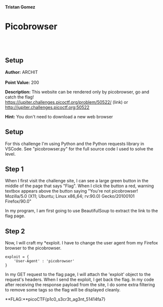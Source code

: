 **Tristan Gomez**

# Picobrowser
<br />
<br />

## Setup

**Author:** ARCHIT <br />
<br />
**Point Value:** 200<br />

**Description:** This website can be rendered only by picobrowser, go and catch the flag!<br />
https://jupiter.challenges.picoctf.org/problem/50522/ (link) or http://jupiter.challenges.picoctf.org:50522
<br />

**Hint:** You don't need to download a new web browser


## Setup
For this challenge I'm using Python and the Python requests library in VSCode. See "picobrowser.py" for the full source code I used to solve the level.

## Step 1
When I first visit the challenge site, I can see a large green button in the middle of the page that says "Flag". When I click the button a red, warning textbox appears above the button saying "You're not picobrowser! Mozilla/5.0 (X11; Ubuntu; Linux x86_64; rv:90.0) Gecko/20100101 Firefox/90.0" <br />

In my program, I am first going to use BeautifulSoup to extract the link to the flag page.

## Step 2
Now, I will craft my *exploit. I have to change the user agent from my Firefox browser to the picobrowser. 

```
exploit = {
    'User-Agent' : 'picobrowser'
}
```

In my GET request to the flag page, I will attach the 'exploit' object to the request's headers. When I send the exploit, I get back the flag. In my code after receiving the response payload from the site, I do some extra filtering to remove some tags so the flag will be displayed cleanly. 

**FLAG:**picoCTF{p1c0_s3cr3t_ag3nt_51414fa7}

